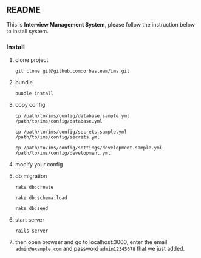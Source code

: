 ## README

This is __Interview Management System__, please follow the instruction below to install system.

### Install

1. clone project

	`git clone git@github.com:orbasteam/ims.git`

2. bundle

	`bundle install`

3. copy config

	`cp /path/to/ims/config/database.sample.yml /path/to/ims/config/database.yml`

	`cp /path/to/ims/config/secrets.sample.yml /path/to/ims/config/secrets.yml`

	`cp /path/to/ims/config/settings/development.sample.yml /path/to/ims/config/development.yml`

4. modify your config

5. db migration

	`rake db:create`

	`rake db:schema:load`

	`rake db:seed`

6. start server

	`rails server`

7. then open browser and go to localhost:3000, enter the email `admin@example.com` and password `admin12345678` that we just added.
